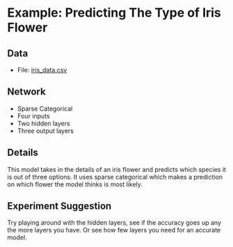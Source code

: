 # Example: Predicting The Type of Iris Flower

## Data
- File: [iris_data.csv](iris_data.csv)

## Network
- Sparse Categorical
- Four inputs
- Two hidden layers
- Three output layers

## Details
This model takes in the details of an iris flower and predicts which species it is out of three options. It uses sparse categorical which makes a prediction on which flower the model thinks is most likely.

## Experiment Suggestion
Try playing around with the hidden layers, see if the accuracy goes up any the more layers you have. Or see how few layers you need for an accurate model. 
